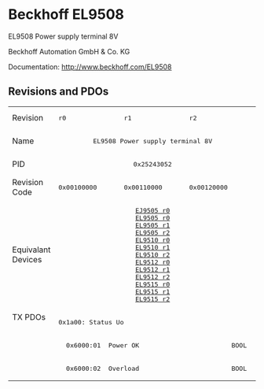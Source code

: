 # Beckhoff EL9508

EL9508 Power supply terminal 8V

Beckhoff Automation GmbH & Co. KG

Documentation: <a href="http://www.beckhoff.com/EL9508">http://www.beckhoff.com/EL9508</a>

## Revisions and PDOs
<table>
<tr >
<td class="first">Revision</td>
<td ><pre>r0</pre></td>
<td ><pre>r1</pre></td>
<td ><pre>r2</pre></td>
</tr>
<tr >
<td class="first">Name</td>
<td  colspan=3 align="center"><pre>EL9508 Power supply terminal 8V</pre></td>
</tr>
<tr >
<td class="first">PID</td>
<td  colspan=3 align="center"><pre>0x25243052</pre></td>
</tr>
<tr >
<td class="first">Revision Code</td>
<td ><pre>0x00100000</pre></td>
<td ><pre>0x00110000</pre></td>
<td ><pre>0x00120000</pre></td>
</tr>
<tr >
<td class="first">Equivalant Devices</td>
<td  colspan=3 align="center"><pre><a href="EJ9505">EJ9505 r0</a><br/><a href="EL9505">EL9505 r0</a><br/><a href="EL9505">EL9505 r1</a><br/><a href="EL9505">EL9505 r2</a><br/><a href="EL9510">EL9510 r0</a><br/><a href="EL9510">EL9510 r1</a><br/><a href="EL9510">EL9510 r2</a><br/><a href="EL9512">EL9512 r0</a><br/><a href="EL9512">EL9512 r1</a><br/><a href="EL9512">EL9512 r2</a><br/><a href="EL9515">EL9515 r0</a><br/><a href="EL9515">EL9515 r1</a><br/><a href="EL9515">EL9515 r2</a></pre></td>
</tr>
<tr class="txpdo pdosection">
<td class="first" rowspan=3 valign=top>TX PDOs</td>
<td colspan=3 align="left"><pre>0x1a00: Status Uo</pre></td>
<td></td>
</tr>
<tr class="txpdo">
<td  colspan=3 align="left"><pre>  0x6000:01  Power OK                        BOOL</pre></td>
</tr>
<tr class="txpdo">
<td  colspan=3 align="left"><pre>  0x6000:02  Overload                        BOOL</pre></td>
</tr>
</table>
